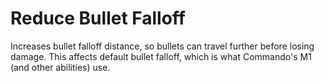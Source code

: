 # Reduce Bullet Falloff

Increases bullet falloff distance, so bullets can travel further before losing damage. This affects default bullet falloff, which is what Commando's M1 (and other abilities) use.